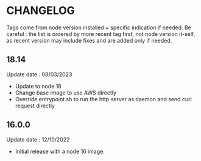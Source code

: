 # CHANGELOG

Tags come from node version installed + specific indication if needed.
Be careful : the list is ordered by more recent tag first, not node version it-self, as recent version may include fixes and are added only if needed.

## 18.14
Update date : 08/03/2023

- Update to node 18
- Change base image to use AWS directly
- Override entrypoint.sh to run the http server as daemon and send curl request directly

## 16.0.0
Update date : 12/10/2022 

- Initial release with a node 16 image.
